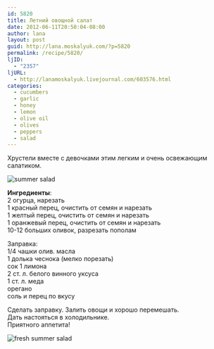 ```yaml
---
id: 5820
title: Летний овощной салат
date: 2012-06-11T20:50:04-08:00
author: lana
layout: post
guid: http://lana.moskalyuk.com/?p=5820
permalink: /recipe/5820/
ljID:
  - "2357"
ljURL:
  - http://lanamoskalyuk.livejournal.com/603576.html
categories:
  - cucumbers
  - garlic
  - honey
  - lemon
  - olive oil
  - olives
  - peppers
  - salad
---
```

Хрустели вместе с девочками этим легким и очень освежающим салатиком.

![summer salad](http://farm8.staticflickr.com/7076/7178864771_43fd699dbf_z.jpg) 

**Ингредиенты**:  
2 огурца, нарезать  
1 красный перец, очистить от семян и нарезать  
1 желтый перец, очистить от семян и нарезать  
1 оранжевый перец, очистить от семян и нарезать  
10-12 больших оливок, разрезать пополам

Заправка:  
1/4 чашки олив. масла  
1 долька чеснока (мелко порезать)  
сок 1 лимона  
2 ст. л. белого винного уксуса  
1 ст. л. меда  
орегано  
соль и перец по вкусу

Сделать заправку. Залить овощи и хорошо перемешать.  
Дать настояться в холодильнике.  
Приятного аппетита!

![fresh summer salad](http://farm6.staticflickr.com/5316/7178864405_f54a4c696d_z.jpg)